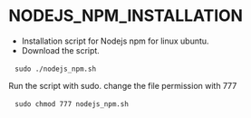 # NODEJS_NPM_INSTALLATION

* Installation script for Nodejs npm  for linux ubuntu.
* Download the script.

` ` ` sudo ./nodejs_npm.sh ` ` `

Run the script with sudo.
change the file permission with 777

` ` ` sudo chmod 777 nodejs_npm.sh ` ` `
